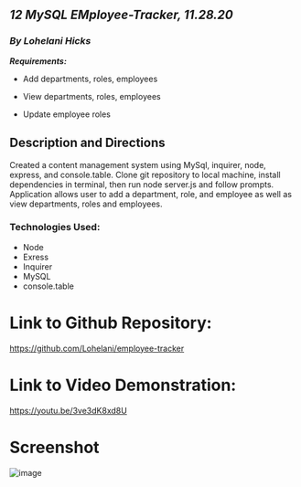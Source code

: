 ## _12 MySQL EMployee-Tracker, 11.28.20_

### _By Lohelani Hicks_

***Requirements:***

 * Add departments, roles, employees

  * View departments, roles, employees

  * Update employee roles

## Description and Directions

Created a content management system using MySql, inquirer, node, express, and console.table. Clone git repository to local machine, install dependencies in terminal, then run node server.js and follow prompts. Application allows user to add a department, role, and employee as well as view departments, roles and employees.

### Technologies Used:
* Node
* Exress
* Inquirer
* MySQL
* console.table


 # Link to Github Repository:

https://github.com/Lohelani/employee-tracker

# Link to Video Demonstration:

https://youtu.be/3ve3dK8xd8U

# Screenshot

![image](https://user-images.githubusercontent.com/70550481/109229129-dfe11c00-7790-11eb-974d-e51b0a9f1bec.png)

